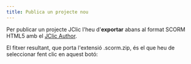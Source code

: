 ```yaml
---
title: Publica un projecte nou
---
```


Per publicar un projecte JClic l'heu d'__exportar__ abans al format SCORM HTML5 amb el [JClic Author](https://clic.xtec.cat/ca/jclic/download.htm).

El fitxer resultant, que porta l'extensió <span class="code">.scorm.zip</span>, és el que heu de seleccionar fent clic en aquest botó:


